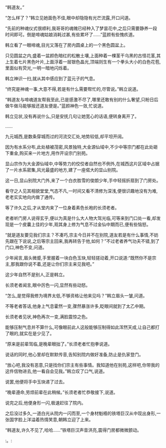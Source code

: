 
“韩道友。”

“怎么样了？”韩立见她面色不佳,眼中却隐隐有光芒流露,开口问道。

“先前的种魂仪式很顺利,我哥哥的魂魄已经种入了梦昙花中,之后只需要静养一段时间即可。倒是啼魂姑娘消耗过甚,有些累坏了……”蓝颜有些愧疚道。

韩立看了一眼啼魂,目光又落在了房内圆桌上的一个黑色圆盆上。

只见圆盆之内,盛着一盆颜色暗红的松散土壤,上面种着一棵茎干乌黑的古怪花茎,其上生着七片黑色叶片,上面浮着一层银色晶光,顶端则生有一个拳头大小的白色花苞,里面似有荧光,一明一暗地闪烁着。

韩立神识一扫,就从其中感应到了蓝元子的气息。

“终究是神魂一事,大意不得,若是有什么需要帮忙的,尽管说。”韩立说道。

“韩道友与啼魂道友帮我至此,已是感激不尽了,哪里还敢有别的什么奢望,只盼日后做牛做马能够报还道友便是。”蓝颜神色一敛,忙说道。

韩立见状,没有再说什么,只是安抚几句让她宽心的话语,便转身离开了。

……

九元城西,是数条穿城而过的河流交汇处,地势较低,却平坦开阔。

因为有水系分布,此处植被茂密,风景独特,大金源仙域中,不少中等宗门都在此处砸下重金,购买来一片地方,用作开设宗门别苑。

显山宗作为大金源仙域中,中等势力的佼佼者自然也不例外,在城西这片区域中占据了一片水系密集,风光最盛的地方,建了一座偌大的显山别院。

这一日,显山别院大门外,来了一个白衣胜雪的俊朗少年,手中轻摇折扇到了门房处。

看守之人见其相貌堂堂,气态不凡,一时间又看不清修为深浅,便很识趣地没有为难,老老实实地向内做了通传。

等了许久之后,才从堂内来了一位身着素色长袍的长须老者。

老者听门房人说得玄乎,便以为真是什么大人物大驾光临,可等来到门口处一看,却发现是一个皮囊上佳的少年,观其身上修为气息不过金仙中期而已,便有些恼怒。

“就是道友要见我们宗主？不凑巧,宗主今日并不在别院,道友若是有什么事情,不妨先跟在下说说,之后等宗主回来,我再转告于他,如何？”不过老者养气功夫不错,到了门口,神色不变,问道。

少年闻言,眉头微蹙,手里握着一块白色玉玦,轻轻搓动着,开口说道:“既然你不是宗主,那我跟你说不着,还是让你们宗主来见我吧。”

这少年自然不是别人,正是韩立。

长须老者闻言,眼中厉色一闪,显然有些动怒。

“怎么,是觉得我修为境界太低,不够资格让他来见吗？”韩立眉头一皱,问道。

不等老者答话,他身上气息霍然一变,骤然暴涨许多,眨眼间就到了太乙中期。

长须老者见状,神色再次一变,满脸震惊之色。

能够压制气息并不算什么,可像眼前此人这般能够压制得如此浑然天成,让自己都打了眼的,就实在是少见了。

“原来是前辈驾临,是晚辈眼拙了。”长须老者忙抱拳说道。

说话的同时,他心里却在默默传音,告知别院内做好准备,防止是仇家登门。

“放心吧,我没有恶意,只是找你们宗主有些事情。我知道他在别苑,这样吧,你带我的这件信物进去,他一看自会见我。”韩立叹了口气,说道。

说罢,他便将手中玉玦递了过去。

“晚辈遵命,劳烦前辈在此稍候。”长须老者忙恭敬接下,说道。

说完之后,他便身形一闪,极速赶往了院内。

之后没过多久,一道白光从院内一闪而至,一个身材魁梧的铁塔巨汉从中现出身形,一张国字脸上洋溢着热情笑意,朝韩立迎了上来。

“韩道友,许久不见了,哈哈……”铁塔巨汉声音洪亮,震得门房都微微颤动。

:。: